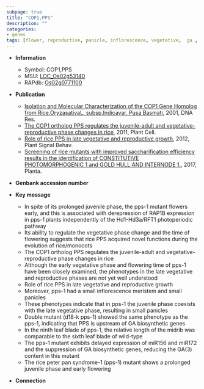 ```yaml
---
subpage: true
title: "COP1,PPS"
description: ""
categories:
- genes
tags: [flower, reproductive, panicle, inflorescence, vegetative,  ga , growth, leaf, meristem, flowering time]
---
```


* **Information**  
    + Symbol: COP1,PPS  
    + MSU: [LOC_Os02g53140](http://rice.plantbiology.msu.edu/cgi-bin/ORF_infopage.cgi?orf=LOC_Os02g53140)  
    + RAPdb: [Os02g0771100](http://rapdb.dna.affrc.go.jp/viewer/gbrowse_details/irgsp1?name=Os02g0771100)  

* **Publication**  
    + [Isolation and Molecular Characterization of the COP1 Gene Homolog from Rice,OryzasativaL. subsp.Indicavar. Pusa Basmati](http://www.ncbi.nlm.nih.gov/pubmed?term=Isolation+and+Molecular+Characterization+of+the+COP1+Gene+Homolog+from+Rice,OryzasativaL.+subsp.Indicavar.+Pusa+Basmati%5BTitle%5D), 2001, DNA Res.
    + [The COP1 ortholog PPS regulates the juvenile-adult and vegetative-reproductive phase changes in rice](http://www.ncbi.nlm.nih.gov/pubmed?term=The+COP1+ortholog+PPS+regulates+the+juvenile-adult+and+vegetative-reproductive+phase+changes+in+rice%5BTitle%5D), 2011, Plant Cell.
    + [Role of rice PPS in late vegetative and reproductive growth](http://www.ncbi.nlm.nih.gov/pubmed?term=Role+of+rice+PPS+in+late+vegetative+and+reproductive+growth%5BTitle%5D), 2012, Plant Signal Behav.
    + [Screening of rice mutants with improved saccharification efficiency results in the identification of CONSTITUTIVE PHOTOMORPHOGENIC 1 and GOLD HULL AND INTERNODE 1.](http://www.ncbi.nlm.nih.gov/pubmed?term=Screening+of+rice+mutants+with+improved+saccharification+efficiency+results+in+the+identification+of+CONSTITUTIVE+PHOTOMORPHOGENIC+1+and+GOLD+HULL+AND+INTERNODE+1.%5BTitle%5D), 2017, Planta.

* **Genbank accession number**  

* **Key message**  
    + In spite of its prolonged juvenile phase, the pps-1 mutant flowers early, and this is associated with derepression of RAP1B expression in pps-1 plants independently of the Hd1-Hd3a/RFT1 photoperiodic pathway
    + Its ability to regulate the vegetative phase change and the time of flowering suggests that rice PPS acquired novel functions during the evolution of rice/monocots
    + The COP1 ortholog PPS regulates the juvenile-adult and vegetative-reproductive phase changes in rice
    + Although the early vegetative phase and flowering time of pps-1 have been closely examined, the phenotypes in the late vegetative and reproductive phases are not yet well understood
    + Role of rice PPS in late vegetative and reproductive growth
    + Moreover, pps-1 had a small inflorescence meristem and small panicles
    + These phenotypes indicate that in pps-1 the juvenile phase coexists with the late vegetative phase, resulting in small panicles
    + Double mutant (d18-k pps-1) showed the same phenotype as the pps-1, indicating that PPS is upstream of GA biosynthetic genes
    + In the ninth leaf blade of pps-1, the relative length of the midrib was comparable to the sixth leaf blade of wild-type
    + The pps-1 mutant exhibits delayed expression of miR156 and miR172 and the suppression of GA biosynthetic genes, reducing the GA(3) content in this mutant
    + The rice peter pan syndrome-1 (pps-1) mutant shows a prolonged juvenile phase and early flowering

* **Connection**  



